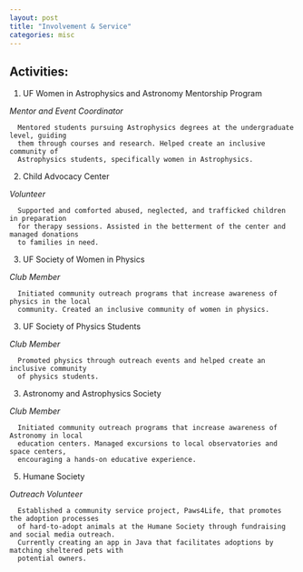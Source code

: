 ```yaml
---
layout: post
title: "Involvement & Service"
categories: misc
---
```


## Activities:
1. UF Women in Astrophysics and Astronomy Mentorship Program
   
_Mentor and Event Coordinator_

      Mentored students pursuing Astrophysics degrees at the undergraduate level, guiding 
      them through courses and research. Helped create an inclusive community of 
      Astrophysics students, specifically women in Astrophysics.
      
2. Child Advocacy Center
   
_Volunteer_

      Supported and comforted abused, neglected, and trafficked children in preparation 
      for therapy sessions. Assisted in the betterment of the center and managed donations 
      to families in need.
      
3. UF Society of Women in Physics

_Club Member_

      Initiated community outreach programs that increase awareness of physics in the local 
      community. Created an inclusive community of women in physics.
   
3. UF Society of Physics Students

_Club Member_

      Promoted physics through outreach events and helped create an inclusive community 
      of physics students.
   
3. Astronomy and Astrophysics Society

_Club Member_
    
      Initiated community outreach programs that increase awareness of Astronomy in local 
      education centers. Managed excursions to local observatories and space centers, 
      encouraging a hands-on educative experience.
   
5. Humane Society
    
_Outreach Volunteer_

      Established a community service project, Paws4Life, that promotes the adoption processes 
      of hard-to-adopt animals at the Humane Society through fundraising and social media outreach. 
      Currently creating an app in Java that facilitates adoptions by matching sheltered pets with 
      potential owners.
